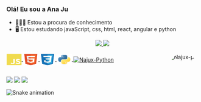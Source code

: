 ### Olá! Eu sou a Ana Ju

- 👩🏽‍💻 Estou a procura de conhecimento
- 🖥️ Estou estudando javaScript, css, html, react, angular e python

<div align="center">
  <a href="https://github.com/NajuxCo">
  <img height="180em" src="https://github-readme-stats.vercel.app/api?username=NajuxCo&show_icons=true&theme=dracula&include_all_commits=true&count_private=true"/>
  <img height="180em" src="https://github-readme-stats.vercel.app/api/top-langs/?username=NajuxCo&layout=compact&langs_count=7&theme=dracula"/>
</div>

  <div style="display: inline_block"><br>
  <img align="center" alt="Najux-Js" height="30" width="40" src="https://raw.githubusercontent.com/devicons/devicon/master/icons/javascript/javascript-plain.svg">
  <img align="center" alt="Najux-HTML" height="30" width="40" src="https://raw.githubusercontent.com/devicons/devicon/master/icons/html5/html5-original.svg">
  <img align="center" alt="Najux-CSS" height="30" width="40" src="https://raw.githubusercontent.com/devicons/devicon/master/icons/css3/css3-original.svg">
  <img align="center" alt="Najux-Python" height="30" width="40" src="https://raw.githubusercontent.com/devicons/devicon/master/icons/python/python-original.svg">
    <img align="center" alt="Najux-Python" height="30" width="40" src="https://cdn.jsdelivr.net/gh/devicons/devicon/icons/flutter/flutter-original.svg">
     <img align="right" alt="Najux-pic" height="150" style="border-radius:50px;" src="https://media.discordapp.net/attachments/849631599422865439/892102432627253279/Webp.net-gifmaker.gif?width=480&height=480">
</div>

  ##
  
 <div>
  <a href="https://instagram.com/anajucoelho21" target="_blank"><img src="https://img.shields.io/badge/-Instagram-%23E4405F?style=for-the-badge&logo=instagram&logoColor=white" target="_blank"></a>
  <a href = "mailto:anajuceolho21@gmail.com"><img src="https://img.shields.io/badge/-Gmail-%23333?style=for-the-badge&logo=gmail&logoColor=white" target="_blank"></a>
  <a href="https://www.linkedin.com/in/ana-j%C3%BAlia-coelho-s%C3%A1vio-530441217/" target="_blank"><img src="https://img.shields.io/badge/-LinkedIn-%230077B5?style=for-the-badge&logo=linkedin&logoColor=white" target="_blank"></a> 
   
   ![Snake animation](https://github.com/NajuxCo/NajuxCo/blob/output/github-contribution-grid-snake.svg)
   
  </div>
